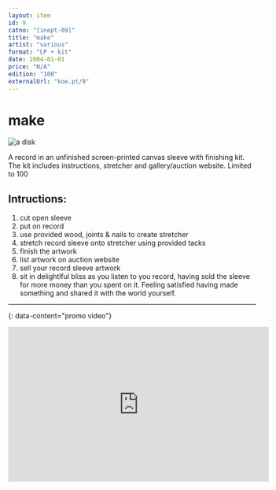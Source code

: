 ```yaml
---
layout: item
id: 9
catno: "[inept-09]"
title: "make"
artist: "various"
format: "LP + kit"
date: 2004-01-01
price: "N/A"
edition: "100"
externalUrl: "koe.pt/9"
---
```


# make
![a disk](http://koept.net/control/sites/default/files/sleeves/in9.jpeg "a single kit")

A record in an unfinished screen-printed canvas sleeve with finishing kit. The kit includes instructions, stretcher and gallery/auction website.
Limited to 100

## Intructions:

1. cut open sleeve
2. put on record
3. use provided wood, joints & nails to create stretcher
4. stretch record sleeve onto stretcher using provided tacks
5. finish the artwork
6. list artwork on auction website
7. sell your record sleeve artwork
8. sit in delightlful bliss as you listen to you record, having sold the sleeve for more money than you spent on it. Feeling satisfied having made something and shared it with the world yourself.

---
{: data-content="promo video"}

<iframe width="530" height="315" src="https://www.youtube.com/embed/FKtdD3kHEF8?si=jBMmKX2LZvAB4QRa&amp;controls=0" title="YouTube video player" frameborder="0" allow="accelerometer; autoplay; clipboard-write; encrypted-media; gyroscope; picture-in-picture; web-share" referrerpolicy="strict-origin-when-cross-origin" allowfullscreen></iframe>
